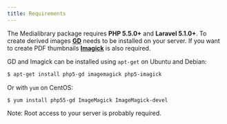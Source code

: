 ```yaml
---
title: Requirements
---
```


The Medialibrary package requires **PHP 5.5.0+** and **Laravel 5.1.0+**. To create derived images **[GD](http://php.net/manual/en/book.image.php)** needs to be installed on your server. If you want to create PDF thumbnails **[Imagick](http://php.net/manual/en/imagick.setresolution.php)** is also required.

GD and Imagick can be installed using `apt-get` on Ubuntu and Debian:

```bash
$ apt-get install php5-gd imagemagick php5-imagick
```

Or with `yum` on CentOS:

```bash
$ yum install php55-gd ImageMagick ImageMagick-devel
```

Note: Root access to your server is probably required.
